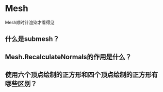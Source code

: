# Mesh

Mesh顺时针渲染才看得见

## 什么是submesh？

## Mesh.RecalculateNormals的作用是什么？

## 使用六个顶点绘制的正方形和四个顶点绘制的正方形有哪些区别？
